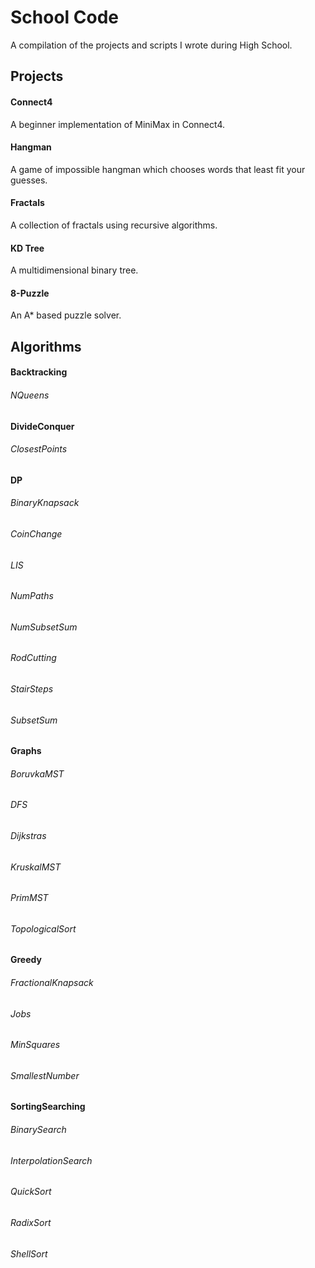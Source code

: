# School Code

A compilation of the projects and scripts I wrote during High School.

## Projects

#### Connect4
A beginner implementation of MiniMax in Connect4.

#### Hangman
A game of impossible hangman which chooses words that least fit your guesses.

#### Fractals
A collection of fractals using recursive algorithms.

#### KD Tree
A multidimensional binary tree.

#### 8-Puzzle
An A* based puzzle solver.

## Algorithms

#### Backtracking

###### NQueens

#### DivideConquer

###### ClosestPoints

#### DP

###### BinaryKnapsack

###### CoinChange

###### LIS

###### NumPaths

###### NumSubsetSum

###### RodCutting

###### StairSteps

###### SubsetSum

#### Graphs

###### BoruvkaMST

###### DFS

###### Dijkstras

###### KruskalMST

###### PrimMST

###### TopologicalSort

#### Greedy

###### FractionalKnapsack

###### Jobs

###### MinSquares

###### SmallestNumber

#### SortingSearching

###### BinarySearch

###### InterpolationSearch

###### QuickSort

###### RadixSort

###### ShellSort
